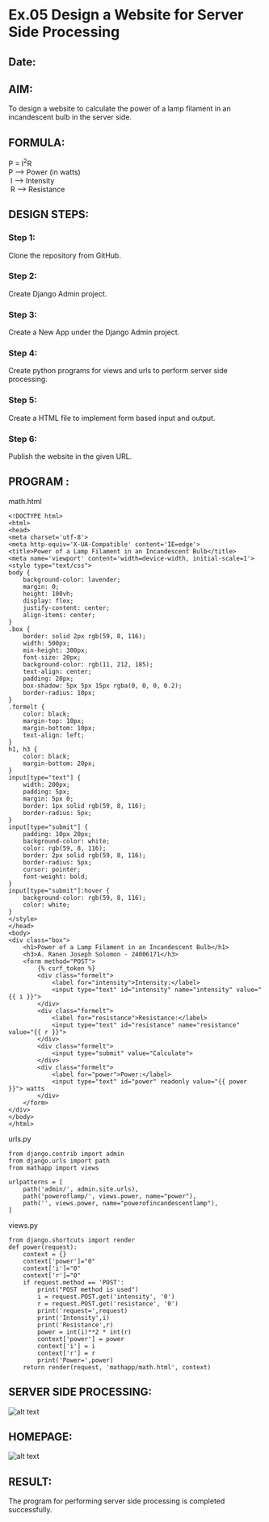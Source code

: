 # Ex.05 Design a Website for Server Side Processing
## Date:

## AIM:
 To design a website to calculate the power of a lamp filament in an incandescent bulb in the server side. 


## FORMULA:
P = I<sup>2</sup>R
<br> P --> Power (in watts)
<br> I --> Intensity
<br> R --> Resistance

## DESIGN STEPS:

### Step 1:
Clone the repository from GitHub.

### Step 2:
Create Django Admin project.

### Step 3:
Create a New App under the Django Admin project.

### Step 4:
Create python programs for views and urls to perform server side processing.

### Step 5:
Create a HTML file to implement form based input and output.

### Step 6:
Publish the website in the given URL.

## PROGRAM :
math.html
```
<!DOCTYPE html>
<html>
<head>
<meta charset='utf-8'>
<meta http-equiv='X-UA-Compatible' content='IE=edge'>
<title>Power of a Lamp Filament in an Incandescent Bulb</title>
<meta name='viewport' content='width=device-width, initial-scale=1'>
<style type="text/css">
body {
    background-color: lavender;
    margin: 0;
    height: 100vh;
    display: flex;
    justify-content: center;
    align-items: center;
}
.box {
    border: solid 2px rgb(59, 8, 116);
    width: 500px;
    min-height: 300px;
    font-size: 20px;
    background-color: rgb(11, 212, 185);
    text-align: center;
    padding: 20px;
    box-shadow: 5px 5px 15px rgba(0, 0, 0, 0.2);
    border-radius: 10px;
}
.formelt {
    color: black;
    margin-top: 10px;
    margin-bottom: 10px;
    text-align: left;
}
h1, h3 {
    color: black;
    margin-bottom: 20px;
}
input[type="text"] {
    width: 200px;
    padding: 5px;
    margin: 5px 0;
    border: 1px solid rgb(59, 8, 116);
    border-radius: 5px;
}
input[type="submit"] {
    padding: 10px 20px;
    background-color: white;
    color: rgb(59, 8, 116);
    border: 2px solid rgb(59, 8, 116);
    border-radius: 5px;
    cursor: pointer;
    font-weight: bold;
}
input[type="submit"]:hover {
    background-color: rgb(59, 8, 116);
    color: white;
}
</style>
</head>
<body>
<div class="box">
    <h1>Power of a Lamp Filament in an Incandescent Bulb</h1>
    <h3>A. Ranen Joseph Solomon - 24006171</h3>
    <form method="POST">
        {% csrf_token %}
        <div class="formelt">
            <label for="intensity">Intensity:</label>
            <input type="text" id="intensity" name="intensity" value="{{ i }}"> 
        </div>
        <div class="formelt">
            <label for="resistance">Resistance:</label>
            <input type="text" id="resistance" name="resistance" value="{{ r }}"> 
        </div>
        <div class="formelt">
            <input type="submit" value="Calculate">
        </div>
        <div class="formelt">
            <label for="power">Power:</label>
            <input type="text" id="power" readonly value="{{ power }}"> watts
        </div>
    </form>
</div>
</body>
</html>
```
urls.py
```
from django.contrib import admin
from django.urls import path
from mathapp import views

urlpatterns = [
    path('admin/', admin.site.urls),
    path('poweroflamp/', views.power, name="power"),
    path('', views.power, name="powerofincandescentlamp"),
]
```
views.py
```
from django.shortcuts import render
def power(request):
    context = {}  
    context['power']="0"
    context['i']="0"
    context['r']="0"
    if request.method == 'POST':
        print("POST method is used")
        i = request.POST.get('intensity', '0')
        r = request.POST.get('resistance', '0')
        print('request=',request)
        print('Intensity',i)
        print('Resistance',r)
        power = int(i)**2 * int(r)
        context['power'] = power
        context['i'] = i
        context['r'] = r
        print('Power=',power)
    return render(request, 'mathapp/math.html', context)
```


## SERVER SIDE PROCESSING:
![alt text](image.png)

## HOMEPAGE:
![alt text](image-1.png)

## RESULT:
The program for performing server side processing is completed successfully.
